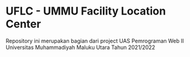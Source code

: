 # UFLC - UMMU Facility Location Center
Repository ini merupakan bagian dari project UAS Pemrograman Web II Universitas Muhammadiyah Maluku Utara Tahun 2021/2022
